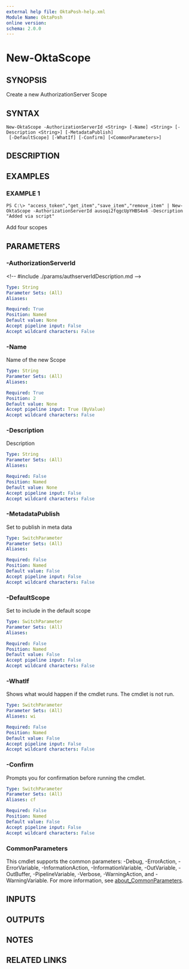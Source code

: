```yaml
---
external help file: OktaPosh-help.xml
Module Name: OktaPosh
online version:
schema: 2.0.0
---
```


# New-OktaScope

## SYNOPSIS
Create a new AuthorizationServer Scope

## SYNTAX

```
New-OktaScope -AuthorizationServerId <String> [-Name] <String> [-Description <String>] [-MetadataPublish]
 [-DefaultScope] [-WhatIf] [-Confirm] [<CommonParameters>]
```

## DESCRIPTION

## EXAMPLES

### EXAMPLE 1
```
PS C:\> "access_token","get_item","save_item","remove_item" | New-OktaScope -AuthorizationServerId ausoqi2fqgcUpYHBS4x6 -Description "Added via script"
```

Add four scopes

## PARAMETERS

### -AuthorizationServerId
\<!-- #include ./params/authserverIdDescription.md --\>

```yaml
Type: String
Parameter Sets: (All)
Aliases:

Required: True
Position: Named
Default value: None
Accept pipeline input: False
Accept wildcard characters: False
```

### -Name
Name of the new Scope

```yaml
Type: String
Parameter Sets: (All)
Aliases:

Required: True
Position: 2
Default value: None
Accept pipeline input: True (ByValue)
Accept wildcard characters: False
```

### -Description
Description

```yaml
Type: String
Parameter Sets: (All)
Aliases:

Required: False
Position: Named
Default value: None
Accept pipeline input: False
Accept wildcard characters: False
```

### -MetadataPublish
Set to publish in meta data

```yaml
Type: SwitchParameter
Parameter Sets: (All)
Aliases:

Required: False
Position: Named
Default value: False
Accept pipeline input: False
Accept wildcard characters: False
```

### -DefaultScope
Set to include in the default scope

```yaml
Type: SwitchParameter
Parameter Sets: (All)
Aliases:

Required: False
Position: Named
Default value: False
Accept pipeline input: False
Accept wildcard characters: False
```

### -WhatIf
Shows what would happen if the cmdlet runs.
The cmdlet is not run.

```yaml
Type: SwitchParameter
Parameter Sets: (All)
Aliases: wi

Required: False
Position: Named
Default value: False
Accept pipeline input: False
Accept wildcard characters: False
```

### -Confirm
Prompts you for confirmation before running the cmdlet.

```yaml
Type: SwitchParameter
Parameter Sets: (All)
Aliases: cf

Required: False
Position: Named
Default value: False
Accept pipeline input: False
Accept wildcard characters: False
```

### CommonParameters
This cmdlet supports the common parameters: -Debug, -ErrorAction, -ErrorVariable, -InformationAction, -InformationVariable, -OutVariable, -OutBuffer, -PipelineVariable, -Verbose, -WarningAction, and -WarningVariable. For more information, see [about_CommonParameters](http://go.microsoft.com/fwlink/?LinkID=113216).

## INPUTS

## OUTPUTS

## NOTES

## RELATED LINKS
